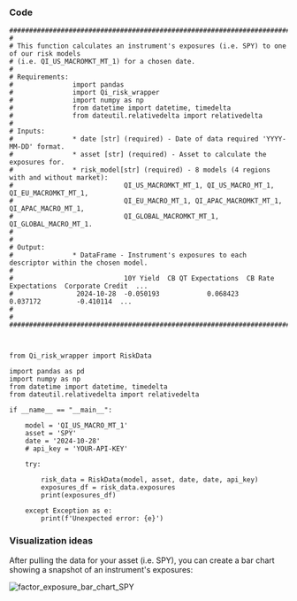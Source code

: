 ### Code
  
    #########################################################################################################
    # 
    # This function calculates an instrument's exposures (i.e. SPY) to one of our risk models 
    # (i.e. QI_US_MACROMKT_MT_1) for a chosen date.
    #
    # Requirements:
    #               import pandas
    #               import Qi_risk_wrapper
    #               import numpy as np
    #               from datetime import datetime, timedelta
    #               from dateutil.relativedelta import relativedelta
    #
    # Inputs: 
    #               * date [str] (required) - Date of data required 'YYYY-MM-DD' format.
    #               * asset [str] (required) - Asset to calculate the exposures for.
    #               * risk_model[str] (required) - 8 models (4 regions with and without market):
    #                            QI_US_MACROMKT_MT_1, QI_US_MACRO_MT_1, QI_EU_MACROMKT_MT_1, 
    #                            QI_EU_MACRO_MT_1, QI_APAC_MACROMKT_MT_1, QI_APAC_MACRO_MT_1, 
    #                            QI_GLOBAL_MACROMKT_MT_1, QI_GLOBAL_MACRO_MT_1.
    #
    # 
    # Output: 
    #               * DataFrame - Instrument's exposures to each descriptor within the chosen model. 
    #
    #                            10Y Yield  CB QT Expectations  CB Rate Expectations  Corporate Credit  ...  
    #                2024-10-28  -0.050193            0.068423              0.037172         -0.410114  ... 
    #
    #
    #########################################################################################################
    
    
    
    from Qi_risk_wrapper import RiskData
    
    import pandas as pd
    import numpy as np
    from datetime import datetime, timedelta
    from dateutil.relativedelta import relativedelta
    
    if __name__ == "__main__":
    
        model = 'QI_US_MACRO_MT_1'
        asset = 'SPY'
        date = '2024-10-28'
        # api_key = 'YOUR-API-KEY'
    
        try:
    
            risk_data = RiskData(model, asset, date, date, api_key)
            exposures_df = risk_data.exposures
            print(exposures_df)
    
        except Exception as e:
            print(f'Unexpected error: {e}')

### Visualization ideas
After pulling the data for your asset (i.e. SPY), you can create a bar chart showing a snapshot of an instrument's exposures:

![factor_exposure_bar_chart_SPY](https://github.com/user-attachments/assets/0e599ac2-2421-4cc5-b8db-bd9d2c4c0666)


